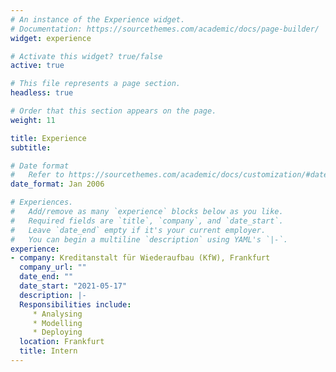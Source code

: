 ```yaml
---
# An instance of the Experience widget.
# Documentation: https://sourcethemes.com/academic/docs/page-builder/
widget: experience

# Activate this widget? true/false
active: true

# This file represents a page section.
headless: true

# Order that this section appears on the page.
weight: 11

title: Experience
subtitle:

# Date format
#   Refer to https://sourcethemes.com/academic/docs/customization/#date-format
date_format: Jan 2006

# Experiences.
#   Add/remove as many `experience` blocks below as you like.
#   Required fields are `title`, `company`, and `date_start`.
#   Leave `date_end` empty if it's your current employer.
#   You can begin a multiline `description` using YAML's `|-`.
experience:
- company: Kreditanstalt für Wiederaufbau (KfW), Frankfurt
  company_url: ""
  date_end: ""
  date_start: "2021-05-17"
  description: |-
  Responsibilities include:
     * Analysing
     * Modelling
     * Deploying
  location: Frankfurt
  title: Intern
---
```

